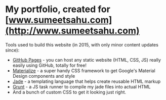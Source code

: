 # My portfolio, created for [www.sumeetsahu.com](http://www.sumeetsahu.com)

Tools used to build this website (in 2015, with only minor content updates since):
- [GitHub Pages](https://pages.github.com) - you can host any static website (HTML, CSS, JS) really easily using GitHub, totally for free!
- [Materialize](https://materializecss.com) - a super handy CSS framework to get Google's Material Design components and style
- [Jade](http://jade-lang.com/) - a templating language that helps create reusable HTML markup
- [Grunt](https://gruntjs.com/) - a JS task runner to compile my jade files into actual HTML
- And a bunch of custom CSS to get it looking just right. 
